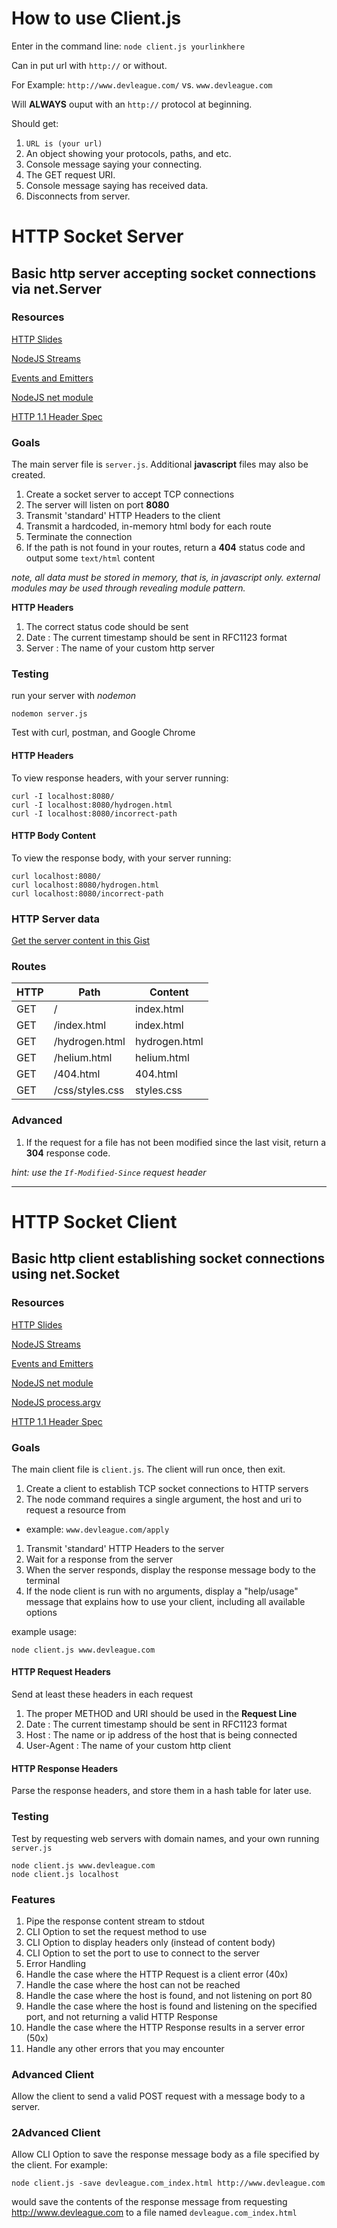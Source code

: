 # How to use Client.js

Enter in the command line: `node client.js yourlinkhere`

Can in put url with `http://` or without.

For Example: `http://www.devleague.com/` vs. `www.devleague.com`

Will **ALWAYS** ouput with an `http://` protocol at beginning.

Should get:

1. `URL is (your url)`
1. An object showing your protocols, paths, and etc.
1. Console message saying your connecting.
1. The GET request URI.
1. Console message saying has received data.
1. Disconnects from server.

# HTTP Socket Server

## Basic http server accepting socket connections via net.Server

### Resources

[HTTP Slides](http://slides.com/theremix/http)

[NodeJS Streams](http://slides.com/theremix/nodejs-streams)

[Events and Emitters](http://slides.com/theremix/events-and-emitters)

[NodeJS net module](https://nodejs.org/api/net.html)

[HTTP 1.1 Header Spec](http://www.w3.org/Protocols/rfc2616/rfc2616-sec14.html)

### Goals

The main server file is `server.js`. Additional **javascript** files may also be created.

1. Create a socket server to accept TCP connections
1. The server will listen on port **8080**
1. Transmit 'standard' HTTP Headers to the client
1. Transmit a hardcoded, in-memory html body for each route
1. Terminate the connection
1. If the path is not found in your routes, return a **404** status code and output some `text/html` content

_note, all data must be stored in memory, that is, in javascript only. external modules may be used through revealing module pattern._

**HTTP Headers**

1. The correct status code should be sent
1. Date : The current timestamp should be sent in RFC1123 format
1. Server : The name of your custom http server

### Testing

run your server with _nodemon_

`nodemon server.js`

Test with curl, postman, and Google Chrome

#### HTTP Headers

To view response headers, with your server running:

```
curl -I localhost:8080/
curl -I localhost:8080/hydrogen.html
curl -I localhost:8080/incorrect-path
```

#### HTTP Body Content

To view the response body, with your server running:

```
curl localhost:8080/
curl localhost:8080/hydrogen.html
curl localhost:8080/incorrect-path
```

### HTTP Server data

[Get the server content in this Gist](https://gist.github.com/theRemix/d926c96cb01c3465c98c)

### Routes

| HTTP | Path            | Content       |
|------|-----------------|---------------|
| GET  | /               | index.html    |
| GET  | /index.html     | index.html    |
| GET  | /hydrogen.html  | hydrogen.html |
| GET  | /helium.html    | helium.html   |
| GET  | /404.html       | 404.html      |
| GET  | /css/styles.css | styles.css    |


### Advanced

1. If the request for a file has not been modified since the last visit, return a **304** response code.

_hint: use the `If-Modified-Since` request header_

---

# HTTP Socket Client

## Basic http client establishing socket connections using net.Socket

### Resources

[HTTP Slides](http://slides.com/theremix/http)

[NodeJS Streams](http://slides.com/theremix/nodejs-streams)

[Events and Emitters](http://slides.com/theremix/events-and-emitters)

[NodeJS net module](https://nodejs.org/api/net.html)

[NodeJS process.argv](https://nodejs.org/api/process.html#process_process_argv)

[HTTP 1.1 Header Spec](http://www.w3.org/Protocols/rfc2616/rfc2616-sec14.html)

### Goals

The main client file is `client.js`.
The client will run once, then exit.

1. Create a client to establish TCP socket connections to HTTP servers
1. The node command requires a single argument, the host and uri to request a resource from
  - example: `www.devleague.com/apply`
1. Transmit 'standard' HTTP Headers to the server
1. Wait for a response from the server
1. When the server responds, display the response message body to the terminal
1. If the node client is run with no arguments, display a "help/usage" message that explains how to use your client, including all available options

example usage:

```
node client.js www.devleague.com
```

#### HTTP Request Headers

Send at least these headers in each request

1. The proper METHOD and URI should be used in the **Request Line**
1. Date : The current timestamp should be sent in RFC1123 format
1. Host : The name or ip address of the host that is being connected
1. User-Agent : The name of your custom http client

#### HTTP Response Headers

Parse the response headers, and store them in a hash table for later use.

### Testing

Test by requesting web servers with domain names, and your own running `server.js`

```
node client.js www.devleague.com
node client.js localhost
```

### Features

1. Pipe the response content stream to stdout
1. CLI Option to set the request method to use
1. CLI Option to display headers only (instead of content body)
1. CLI Option to set the port to use to connect to the server
1. Error Handling
  1. Handle the case where the HTTP Request is a client error (40x)
  1. Handle the case where the host can not be reached
  1. Handle the case where the host is found, and not listening on port 80
  1. Handle the case where the host is found and listening on the specified port, and not returning a valid HTTP Response
  1. Handle the case where the HTTP Response results in a server error (50x)
  1. Handle any other errors that you may encounter

### Advanced Client

Allow the client to send a valid POST request with a message body to a server.

### 2Advanced Client

Allow CLI Option to save the response message body as a file specified by the client.
For example:

```
node client.js -save devleague.com_index.html http://www.devleague.com
```

would save the contents of the response message from requesting http://www.devleague.com to a file named `devleague.com_index.html`

